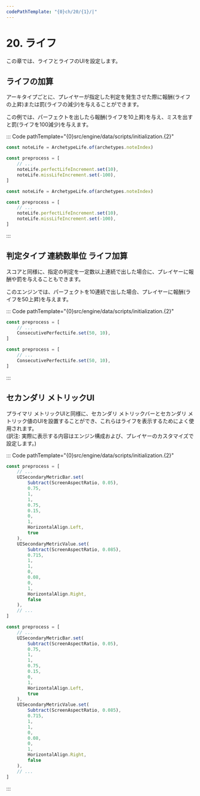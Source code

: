 ```yaml
---
codePathTemplate: "{0}ch/20/{1}/|"
---
```


# 20. ライフ

この章では、ライフとライフのUIを設定します。

## ライフの加算

アーキタイプごとに、プレイヤーが指定した判定を発生させた際に報酬(ライフの上昇)または罰(ライフの減少)を与えることができます。

この例では、パーフェクトを出したら報酬(ライフを10上昇)を与え、ミスを出すと罰(ライフを100減少)を与えます。

::: Code pathTemplate="{0}src/engine/data/scripts/initialization.{2}"

```ts
const noteLife = ArchetypeLife.of(archetypes.noteIndex)

const preprocess = [
    // ...
    noteLife.perfectLifeIncrement.set(10),
    noteLife.missLifeIncrement.set(-100),
]
```

```js
const noteLife = ArchetypeLife.of(archetypes.noteIndex)

const preprocess = [
    // ...
    noteLife.perfectLifeIncrement.set(10),
    noteLife.missLifeIncrement.set(-100),
]
```

:::

## 判定タイプ 連続数単位 ライフ加算

スコアと同様に、指定の判定を一定数以上連続で出した場合に、プレイヤーに報酬や罰を与えることもできます。

このエンジンでは、パーフェクトを10連続で出した場合、プレイヤーに報酬(ライフを50上昇)を与えます。

::: Code pathTemplate="{0}src/engine/data/scripts/initialization.{2}"

```ts
const preprocess = [
    // ...
    ConsecutivePerfectLife.set(50, 10),
]
```

```js
const preprocess = [
    // ...
    ConsecutivePerfectLife.set(50, 10),
]
```

:::

## セカンダリ メトリックUI

プライマリ メトリックUIと同様に、セカンダリ メトリックバーとセカンダリ メトリック値のUIを設置することができ、これらはライフを表示するためによく使用されます。<br>(訳注: 実際に表示する内容はエンジン構成および、プレイヤーのカスタマイズで設定します。)

::: Code pathTemplate="{0}src/engine/data/scripts/initialization.{2}"

```ts
const preprocess = [
    // ...
    UISecondaryMetricBar.set(
        Subtract(ScreenAspectRatio, 0.05),
        0.75,
        1,
        1,
        0.75,
        0.15,
        0,
        1,
        HorizontalAlign.Left,
        true
    ),
    UISecondaryMetricValue.set(
        Subtract(ScreenAspectRatio, 0.085),
        0.715,
        1,
        1,
        0,
        0.08,
        0,
        1,
        HorizontalAlign.Right,
        false
    ),
    // ...
]
```

```js
const preprocess = [
    // ...
    UISecondaryMetricBar.set(
        Subtract(ScreenAspectRatio, 0.05),
        0.75,
        1,
        1,
        0.75,
        0.15,
        0,
        1,
        HorizontalAlign.Left,
        true
    ),
    UISecondaryMetricValue.set(
        Subtract(ScreenAspectRatio, 0.085),
        0.715,
        1,
        1,
        0,
        0.08,
        0,
        1,
        HorizontalAlign.Right,
        false
    ),
    // ...
]
```

:::
